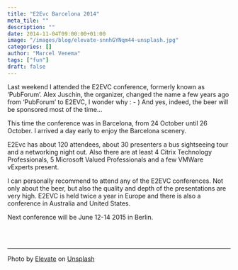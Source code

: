 ```yaml
---
title: "E2Evc Barcelona 2014"
meta_tile: ""
description: ""
date: 2014-11-04T09:00:00+01:00
image: "/images/blog/elevate-snnhGYNqm44-unsplash.jpg"
categories: []
author: "Marcel Venema" 
tags: ["fun"]
draft: false
---
```


Last weekend I attended the E2EVC conference, formerly known as ‘PubForum’. Alex Juschin, the organizer, changed the name a few years ago from ‘PubForum’ to E2EVC, I wonder why : - ) And yes, indeed, the beer will be sponsored most of the time…

This time the conference was in Barcelona, from 24 October until 26 October. I arrived a day early to enjoy the Barcelona scenery.

E2Evc has about 120 attendees, about 30 presenters a bus sightseeing tour and a networking night out. Also there are at least 4 Citrix Technology Professionals, 5 Microsoft Valued Professionals and a few VMWare vExperts present. 

I can personally recommend to attend any of the E2EVC conferences. Not only about the beer, but also the quality and depth of the presentations are very high. E2EVC is held twice a year in Europe and there is also a conference in Australia and United States. 

Next conference will be June 12-14 2015 in Berlin.

&nbsp;  
&nbsp;  

---

Photo by <a href="https://unsplash.com/@elevatebeer?utm_content=creditCopyText&utm_medium=referral&utm_source=unsplash">Elevate</a> on <a href="https://unsplash.com/photos/people-having-a-toast-snnhGYNqm44?utm_content=creditCopyText&utm_medium=referral&utm_source=unsplash">Unsplash</a>

&nbsp;
